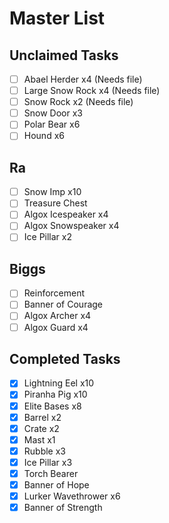 # Master List

## Unclaimed Tasks
- [ ] Abael Herder x4 (Needs file)
- [ ] Large Snow Rock x4 (Needs file)
- [ ] Snow Rock x2 (Needs file)
- [ ] Snow Door x3
- [ ] Polar Bear x6
- [ ] Hound x6

## Ra
- [ ] Snow Imp x10
- [ ] Treasure Chest
- [ ] Algox Icespeaker x4
- [ ] Algox Snowspeaker x4
- [ ] Ice Pillar x2

## Biggs
- [ ] Reinforcement
- [ ] Banner of Courage
- [ ] Algox Archer x4
- [ ] Algox Guard x4

## Completed Tasks
- [x] Lightning Eel x10
- [x] Piranha Pig x10
- [x] Elite Bases x8
- [x] Barrel x2
- [x] Crate x2
- [x] Mast x1
- [x] Rubble x3
- [x] Ice Pillar x3
- [x] Torch Bearer
- [x] Banner of Hope
- [x] Lurker Wavethrower x6
- [x] Banner of Strength
